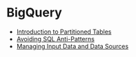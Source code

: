 # BigQuery

* [Introduction to Partitioned Tables](./bigquery/partitioned-tables.md)
* [Avoiding SQL Anti-Patterns](./bigquery/best-practices-performance-patterns.md)
* [Managing Input Data and Data Sources](./bigquery/best-practices-performance-input.md)
